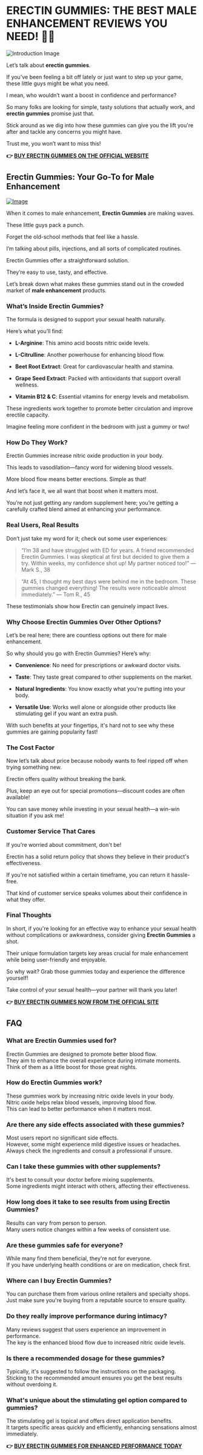 # ERECTIN GUMMIES: THE BEST MALE ENHANCEMENT REVIEWS YOU NEED! 💪🍬

![Introduction Image](https://www2.sellhealth.com/262/erectin-male-enhancement-gummies-logo.jpg)

Let’s talk about **erectin gummies**. 

If you’ve been feeling a bit off lately or just want to step up your game, these little guys might be what you need. 

I mean, who wouldn’t want a boost in confidence and performance? 

So many folks are looking for simple, tasty solutions that actually work, and **erectin gummies** promise just that. 

Stick around as we dig into how these gummies can give you the lift you're after and tackle any concerns you might have. 

Trust me, you won’t want to miss this!



**👉 [BUY ERECTIN GUMMIES ON THE OFFICIAL WEBSITE](https://gchaffi.com/uRd3SxNw)**

## Erectin Gummies: Your Go-To for Male Enhancement

[![Image](https://www2.sellhealth.com/262/erectingummies_3_1.jpg)](https://gchaffi.com/uRd3SxNw)

When it comes to male enhancement, **Erectin Gummies** are making waves. 

These little guys pack a punch.

Forget the old-school methods that feel like a hassle. 

I’m talking about pills, injections, and all sorts of complicated routines.

Erectin Gummies offer a straightforward solution.

They’re easy to use, tasty, and effective.

Let’s break down what makes these gummies stand out in the crowded market of **male enhancement** products.

### What’s Inside Erectin Gummies?

The formula is designed to support your sexual health naturally. 

Here’s what you’ll find:

- **L-Arginine**: This amino acid boosts nitric oxide levels.
  
- **L-Citrulline**: Another powerhouse for enhancing blood flow.
  
- **Beet Root Extract**: Great for cardiovascular health and stamina.
  
- **Grape Seed Extract**: Packed with antioxidants that support overall wellness.
  
- **Vitamin B12 & C**: Essential vitamins for energy levels and metabolism. 

These ingredients work together to promote better circulation and improve erectile capacity. 

Imagine feeling more confident in the bedroom with just a gummy or two!

### How Do They Work?

Erectin Gummies increase nitric oxide production in your body. 

This leads to vasodilation—fancy word for widening blood vessels. 

More blood flow means better erections. Simple as that!

And let’s face it, we all want that boost when it matters most.

You’re not just getting any random supplement here; you’re getting a carefully crafted blend aimed at enhancing your performance.

### Real Users, Real Results

Don’t just take my word for it; check out some user experiences:

> “I’m 38 and have struggled with ED for years. A friend recommended Erectin Gummies. I was skeptical at first but decided to give them a try. Within weeks, my confidence shot up! My partner noticed too!” 
> — Mark S., 38

> “At 45, I thought my best days were behind me in the bedroom. These gummies changed everything! The results were noticeable almost immediately.” 
> — Tom R., 45

These testimonials show how Erectin can genuinely impact lives.

### Why Choose Erectin Gummies Over Other Options?

Let’s be real here; there are countless options out there for male enhancement.

So why should you go with Erectin Gummies? Here’s why:

- **Convenience**: No need for prescriptions or awkward doctor visits.
  
- **Taste**: They taste great compared to other supplements on the market.
  
- **Natural Ingredients**: You know exactly what you're putting into your body.
  
- **Versatile Use**: Works well alone or alongside other products like stimulating gel if you want an extra push.

With such benefits at your fingertips, it's hard not to see why these gummies are gaining popularity fast!

### The Cost Factor

Now let’s talk about price because nobody wants to feel ripped off when trying something new.

Erectin offers quality without breaking the bank.

Plus, keep an eye out for special promotions—discount codes are often available!

You can save money while investing in your sexual health—a win-win situation if you ask me!

### Customer Service That Cares

If you're worried about commitment, don't be! 

Erectin has a solid return policy that shows they believe in their product's effectiveness. 

If you're not satisfied within a certain timeframe, you can return it hassle-free.

That kind of customer service speaks volumes about their confidence in what they offer.

### Final Thoughts

In short, if you're looking for an effective way to enhance your sexual health without complications or awkwardness, consider giving **Erectin Gummies** a shot.

Their unique formulation targets key areas crucial for male enhancement while being user-friendly and enjoyable.

So why wait? Grab those gummies today and experience the difference yourself!

Take control of your sexual health—your partner will thank you later!



**👉 [BUY ERECTIN GUMMIES NOW FROM THE OFFICIAL SITE](https://gchaffi.com/uRd3SxNw)**

## FAQ

### What are Erectin Gummies used for?  
Erectin Gummies are designed to promote better blood flow.  
They aim to enhance the overall experience during intimate moments.  
Think of them as a little boost for those great nights.

### How do Erectin Gummies work?  
These gummies work by increasing nitric oxide levels in your body.  
Nitric oxide helps relax blood vessels, improving blood flow.  
This can lead to better performance when it matters most.

### Are there any side effects associated with these gummies?  
Most users report no significant side effects.  
However, some might experience mild digestive issues or headaches.  
Always check the ingredients and consult a professional if unsure.

### Can I take these gummies with other supplements?   
It's best to consult your doctor before mixing supplements.  
Some ingredients might interact with others, affecting their effectiveness.  

### How long does it take to see results from using Erectin Gummies?  
Results can vary from person to person.  
Many users notice changes within a few weeks of consistent use.  

### Are these gummies safe for everyone?    
While many find them beneficial, they're not for everyone.   
If you have underlying health conditions or are on medication, check first.

### Where can I buy Erectin Gummies?    
You can purchase them from various online retailers and specialty shops.   
Just make sure you're buying from a reputable source to ensure quality.

### Do they really improve performance during intimacy?    
Many reviews suggest that users experience an improvement in performance.   
The key is the enhanced blood flow due to increased nitric oxide levels.

### Is there a recommended dosage for these gummies?    
Typically, it's suggested to follow the instructions on the packaging.   
Sticking to the recommended amount ensures you get the best results without overdoing it.

### What's unique about the stimulating gel option compared to gummies?    
The stimulating gel is topical and offers direct application benefits.  
It targets specific areas quickly and efficiently, enhancing sensations almost immediately.



**👉 [BUY ERECTIN GUMMIES FOR ENHANCED PERFORMANCE TODAY](https://gchaffi.com/uRd3SxNw)**